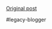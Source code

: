 <!--
date: '2008-07-09'
published: true
slug: 2008-07-my-island
time_to_read: 5
title: My Island
-->



[Original post](https://ysfk.blogspot.com/2008/07/my-island.html)

#legacy-blogger 